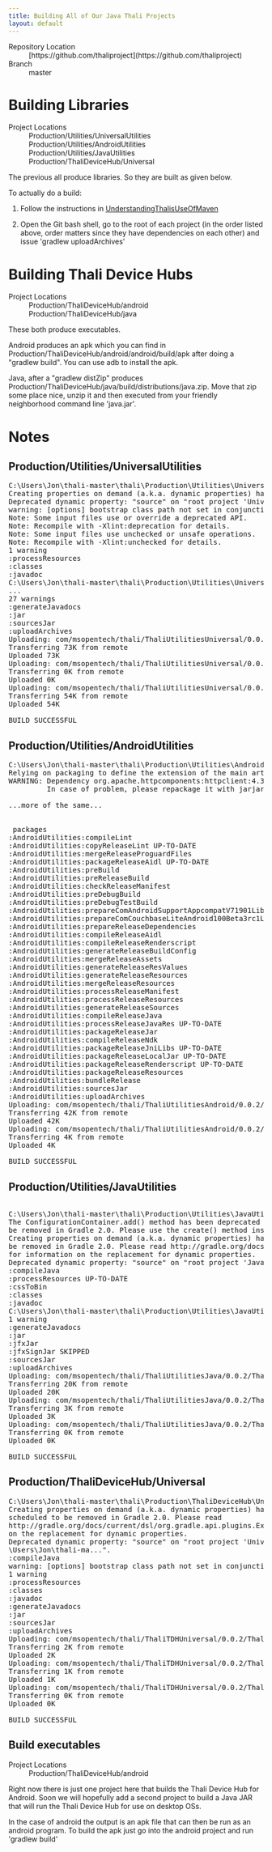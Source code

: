 ```yaml
---
title: Building All of Our Java Thali Projects
layout: default
---
```


<dl>
<dt> Repository Location</dt>
<dd>
[https://github.com/thaliproject](https://github.com/thaliproject)
</dd>
<dt>Branch</dt>
<dd>master</dd>
</dl>

# Building Libraries 

<dl>
<dt> Project Locations</dt>
<dd> Production/Utilities/UniversalUtilities</dd>
<dd> Production/Utilities/AndroidUtilities</dd>
<dd> Production/Utilities/JavaUtilities </dd>
<dd> Production/ThaliDeviceHub/Universal</dd>
</dl>

The previous all produce libraries. So they are built as given below.

To actually do a build:

1. Follow the instructions in [UnderstandingThalisUseOfMaven](UnderstandingThalisUseOfMaven)

1. Open the Git bash shell, go to the root of each project (in the order listed above, order matters since they have dependencies on each other) and issue 'gradlew uploadArchives'

# Building Thali Device Hubs 

<dl>
<dt> Project Locations</dt>
<dd> Production/ThaliDeviceHub/android</dd>
<dd> Production/ThaliDeviceHub/java</dd>
</dl>

These both produce executables. 

Android produces an apk which you can find in Production/ThaliDeviceHub/android/android/build/apk after doing a "gradlew build". You can use adb to install the apk.

Java, after a "gradlew distZip" produces Production/ThaliDeviceHub/java/build/distributions/java.zip. Move that zip some place nice, unzip it and then executed from your friendly neighborhood command line 'java.jar'.

# Notes 

## Production/Utilities/UniversalUtilities

<pre>
C:\Users\Jon\thali-master\thali\Production\Utilities\UniversalUtilities>gradlew uploadArchives
Creating properties on demand (a.k.a. dynamic properties) has been deprecated and is scheduled to be removed in Gradle 2.0. Please read http://gradle.org/docs/current/dsl/org.gradle.api.plugins.ExtraPropertiesExtension.html for information on the replacement for dynamic properties.
Deprecated dynamic property: "source" on "root project 'UniversalUtilities'", value: "[C:\Users\Jon\thali-ma...".:compileJava
warning: [options] bootstrap class path not set in conjunction with -source 1.6
Note: Some input files use or override a deprecated API.
Note: Recompile with -Xlint:deprecation for details.
Note: Some input files use unchecked or unsafe operations.
Note: Recompile with -Xlint:unchecked for details.
1 warning
:processResources
:classes
:javadoc
C:\Users\Jon\thali-master\thali\Production\Utilities\UniversalUtilities\src\main\java\com\msopentech\thali\CouchDBListener\BogusAuthorizeCouchDocument.java:68:warning - @return tag has no arguments.
...
27 warnings
:generateJavadocs
:jar
:sourcesJar
:uploadArchives
Uploading: com/msopentech/thali/ThaliUtilitiesUniversal/0.0.2/ThaliUtilitiesUniversal-0.0.2.jar to repository remote at file://C:\Users\Jon\.m2\repository
Transferring 73K from remote
Uploaded 73K
Uploading: com/msopentech/thali/ThaliUtilitiesUniversal/0.0.2/ThaliUtilitiesUniversal-0.0.2-javadoc.jar to repository remote at file://C:\Users\Jon\.m2\repository
Transferring 0K from remote
Uploaded 0K
Uploading: com/msopentech/thali/ThaliUtilitiesUniversal/0.0.2/ThaliUtilitiesUniversal-0.0.2-sources.jar to repository remote at file://C:\Users\Jon\.m2\repository
Transferring 54K from remote
Uploaded 54K

BUILD SUCCESSFUL
</pre>

## Production/Utilities/AndroidUtilities

<pre>
C:\Users\Jon\thali-master\thali\Production\Utilities\AndroidUtilities>gradlew uploadArchives
Relying on packaging to define the extension of the main artifact has been deprecated and is scheduled to be removed in Gradle 2.0
WARNING: Dependency org.apache.httpcomponents:httpclient:4.3 is ignored for debug as it may be conflicting with the internal version provided by Android.
         In case of problem, please repackage it with jarjar to change the class packages

...more of the same...


 packages
:AndroidUtilities:compileLint
:AndroidUtilities:copyReleaseLint UP-TO-DATE
:AndroidUtilities:mergeReleaseProguardFiles
:AndroidUtilities:packageReleaseAidl UP-TO-DATE
:AndroidUtilities:preBuild
:AndroidUtilities:preReleaseBuild
:AndroidUtilities:checkReleaseManifest
:AndroidUtilities:preDebugBuild
:AndroidUtilities:preDebugTestBuild
:AndroidUtilities:prepareComAndroidSupportAppcompatV71901Library
:AndroidUtilities:prepareComCouchbaseLiteAndroid100Beta3rc1Library
:AndroidUtilities:prepareReleaseDependencies
:AndroidUtilities:compileReleaseAidl
:AndroidUtilities:compileReleaseRenderscript
:AndroidUtilities:generateReleaseBuildConfig
:AndroidUtilities:mergeReleaseAssets
:AndroidUtilities:generateReleaseResValues
:AndroidUtilities:generateReleaseResources
:AndroidUtilities:mergeReleaseResources
:AndroidUtilities:processReleaseManifest
:AndroidUtilities:processReleaseResources
:AndroidUtilities:generateReleaseSources
:AndroidUtilities:compileReleaseJava
:AndroidUtilities:processReleaseJavaRes UP-TO-DATE
:AndroidUtilities:packageReleaseJar
:AndroidUtilities:compileReleaseNdk
:AndroidUtilities:packageReleaseJniLibs UP-TO-DATE
:AndroidUtilities:packageReleaseLocalJar UP-TO-DATE
:AndroidUtilities:packageReleaseRenderscript UP-TO-DATE
:AndroidUtilities:packageReleaseResources
:AndroidUtilities:bundleRelease
:AndroidUtilities:sourcesJar
:AndroidUtilities:uploadArchives
Uploading: com/msopentech/thali/ThaliUtilitiesAndroid/0.0.2/ThaliUtilitiesAndroid-0.0.2.aar to repository remote at file://C:\Users\Jon\.m2\repository
Transferring 42K from remote
Uploaded 42K
Uploading: com/msopentech/thali/ThaliUtilitiesAndroid/0.0.2/ThaliUtilitiesAndroid-0.0.2-sources.jar to repository remote at file://C:\Users\Jon\.m2\repository
Transferring 4K from remote
Uploaded 4K

BUILD SUCCESSFUL
</pre>

## Production/Utilities/JavaUtilities

<pre>

C:\Users\Jon\thali-master\thali\Production\Utilities\JavaUtilities>gradlew uploadArchives
The ConfigurationContainer.add() method has been deprecated and is scheduled to
be removed in Gradle 2.0. Please use the create() method instead.
Creating properties on demand (a.k.a. dynamic properties) has been deprecated and is scheduled to 
be removed in Gradle 2.0. Please read http://gradle.org/docs/current/dsl/org.gradle.api.plugins.ExtraPropertiesExtension.html 
for information on the replacement for dynamic properties.
Deprecated dynamic property: "source" on "root project 'JavaUtilities'", value:"[C:\Users\Jon\thali-ma...".
:compileJava
:processResources UP-TO-DATE
:cssToBin
:classes
:javadoc
C:\Users\Jon\thali-master\thali\Production\Utilities\JavaUtilities\src\main\java\com\msopentech\thali\utilities\java\JavaEktorpCreateClientBuilder.java:32: warning - @return tag has no arguments.
1 warning
:generateJavadocs
:jar
:jfxJar
:jfxSignJar SKIPPED
:sourcesJar
:uploadArchives
Uploading: com/msopentech/thali/ThaliUtilitiesJava/0.0.2/ThaliUtilitiesJava-0.0.2.jar to repository remote at file://C:\Users\Jon\.m2\repository
Transferring 20K from remote
Uploaded 20K
Uploading: com/msopentech/thali/ThaliUtilitiesJava/0.0.2/ThaliUtilitiesJava-0.0.2-sources.jar to repository remote at file://C:\Users\Jon\.m2\repository
Transferring 3K from remote
Uploaded 3K
Uploading: com/msopentech/thali/ThaliUtilitiesJava/0.0.2/ThaliUtilitiesJava-0.0.2-javadoc.jar to repository remote at file://C:\Users\Jon\.m2\repository
Transferring 0K from remote
Uploaded 0K

BUILD SUCCESSFUL
</pre>

## Production/ThaliDeviceHub/Universal

<pre>
C:\Users\Jon\thali-master\thali\Production\ThaliDeviceHub\Universal>gradlew uploadArchives
Creating properties on demand (a.k.a. dynamic properties) has been deprecated and is 
scheduled to be removed in Gradle 2.0. Please read 
http://gradle.org/docs/current/dsl/org.gradle.api.plugins.ExtraPropertiesExtension.html for information
on the replacement for dynamic properties.
Deprecated dynamic property: "source" on "root project 'Universal'", value: "[C:
\Users\Jon\thali-ma...".
:compileJava
warning: [options] bootstrap class path not set in conjunction with -source 1.6
1 warning
:processResources
:classes
:javadoc
:generateJavadocs
:jar
:sourcesJar
:uploadArchives
Uploading: com/msopentech/thali/ThaliTDHUniversal/0.0.2/ThaliTDHUniversal-0.0.2.jar to repository remote at file://C:\Users\Jon\.m2\repository
Transferring 2K from remote
Uploaded 2K
Uploading: com/msopentech/thali/ThaliTDHUniversal/0.0.2/ThaliTDHUniversal-0.0.2-sources.jar to repository remote at file://C:\Users\Jon\.m2\repository
Transferring 1K from remote
Uploaded 1K
Uploading: com/msopentech/thali/ThaliTDHUniversal/0.0.2/ThaliTDHUniversal-0.0.2-javadoc.jar to repository remote at file://C:\Users\Jon\.m2\repository
Transferring 0K from remote
Uploaded 0K

BUILD SUCCESSFUL
</pre>

## Build executables 

<dl>
<dt> Project Locations</dt>
<dd> Production/ThaliDeviceHub/android</dd>
</dl>

Right now there is just one project here that builds the Thali Device Hub for Android. Soon we will hopefully add a second project to build a Java JAR that will run the Thali Device Hub for use on desktop OSs.

In the case of android the output is an apk file that can then be run as an android program. To build the apk just go into the android project and run 'gradlew build'

